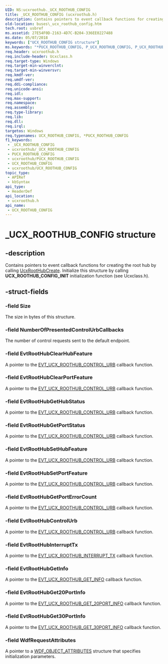 ```yaml
---
UID: NS:ucxroothub._UCX_ROOTHUB_CONFIG
title: _UCX_ROOTHUB_CONFIG (ucxroothub.h)
description: Contains pointers to event callback functions for creating the root hub by calling UcxRootHubCreate. Initialize this structure by calling UCX_ROOTHUB_CONFIG_INIT initialization function (see Ucxclass.h).
old-location: buses\_ucx_roothub_config.htm
tech.root: usbref
ms.assetid: 27E54F0D-2163-4D7C-B204-336EE0227488
ms.date: 05/07/2018
keywords: ["UCX_ROOTHUB_CONFIG structure"]
ms.keywords: "*PUCX_ROOTHUB_CONFIG, P_UCX_ROOTHUB_CONFIG, P_UCX_ROOTHUB_CONFIG structure pointer [Buses], UCX_ROOTHUB_CONFIG, UCX_ROOTHUB_CONFIG structure [Buses], _UCX_ROOTHUB_CONFIG, buses._ucx_roothub_config, ucxroothub/P_UCX_ROOTHUB_CONFIG, ucxroothub/_UCX_ROOTHUB_CONFIG"
req.header: ucxroothub.h
req.include-header: Ucxclass.h
req.target-type: Windows
req.target-min-winverclnt: 
req.target-min-winversvr: 
req.kmdf-ver: 
req.umdf-ver: 
req.ddi-compliance: 
req.unicode-ansi: 
req.idl: 
req.max-support: 
req.namespace: 
req.assembly: 
req.type-library: 
req.lib: 
req.dll: 
req.irql: 
targetos: Windows
req.typenames: UCX_ROOTHUB_CONFIG, *PUCX_ROOTHUB_CONFIG
f1_keywords:
 - _UCX_ROOTHUB_CONFIG
 - ucxroothub/_UCX_ROOTHUB_CONFIG
 - PUCX_ROOTHUB_CONFIG
 - ucxroothub/PUCX_ROOTHUB_CONFIG
 - UCX_ROOTHUB_CONFIG
 - ucxroothub/UCX_ROOTHUB_CONFIG
topic_type:
 - APIRef
 - kbSyntax
api_type:
 - HeaderDef
api_location:
 - ucxroothub.h
api_name:
 - UCX_ROOTHUB_CONFIG
---
```


# _UCX_ROOTHUB_CONFIG structure


## -description

Contains pointers to event callback functions for creating the root hub by calling <a href="/previous-versions/windows/hardware/drivers/mt188048(v=vs.85)">UcxRootHubCreate</a>. Initialize this structure by calling <b>UCX_ROOTHUB_CONFIG_INIT</b> initialization function (see Ucxclass.h).

## -struct-fields

### -field Size

The size in bytes of this structure.

### -field NumberOfPresentedControlUrbCallbacks

The number of control requests sent to the default endpoint.

### -field EvtRootHubClearHubFeature

A pointer to the <a href="/windows-hardware/drivers/ddi/ucxroothub/nc-ucxroothub-evt_ucx_roothub_control_urb">EVT_UCX_ROOTHUB_CONTROL_URB</a> callback function.

### -field EvtRootHubClearPortFeature

A pointer to the <a href="/windows-hardware/drivers/ddi/ucxroothub/nc-ucxroothub-evt_ucx_roothub_control_urb">EVT_UCX_ROOTHUB_CONTROL_URB</a> callback function.

### -field EvtRootHubGetHubStatus

A pointer to the <a href="/windows-hardware/drivers/ddi/ucxroothub/nc-ucxroothub-evt_ucx_roothub_control_urb">EVT_UCX_ROOTHUB_CONTROL_URB</a> callback function.

### -field EvtRootHubGetPortStatus

A pointer to the <a href="/windows-hardware/drivers/ddi/ucxroothub/nc-ucxroothub-evt_ucx_roothub_control_urb">EVT_UCX_ROOTHUB_CONTROL_URB</a> callback function.

### -field EvtRootHubSetHubFeature

A pointer to the <a href="/windows-hardware/drivers/ddi/ucxroothub/nc-ucxroothub-evt_ucx_roothub_control_urb">EVT_UCX_ROOTHUB_CONTROL_URB</a> callback function.

### -field EvtRootHubSetPortFeature

A pointer to the <a href="/windows-hardware/drivers/ddi/ucxroothub/nc-ucxroothub-evt_ucx_roothub_control_urb">EVT_UCX_ROOTHUB_CONTROL_URB</a> callback function.

### -field EvtRootHubGetPortErrorCount

A pointer to the <a href="/windows-hardware/drivers/ddi/ucxroothub/nc-ucxroothub-evt_ucx_roothub_control_urb">EVT_UCX_ROOTHUB_CONTROL_URB</a> callback function.

### -field EvtRootHubControlUrb

A pointer to the <a href="/windows-hardware/drivers/ddi/ucxroothub/nc-ucxroothub-evt_ucx_roothub_control_urb">EVT_UCX_ROOTHUB_CONTROL_URB</a> callback function.

### -field EvtRootHubInterruptTx

A pointer to the <a href="/windows-hardware/drivers/ddi/ucxroothub/nc-ucxroothub-evt_ucx_roothub_interrupt_tx">EVT_UCX_ROOTHUB_INTERRUPT_TX</a> callback function.

### -field EvtRootHubGetInfo

A pointer to the <a href="/windows-hardware/drivers/ddi/ucxroothub/nc-ucxroothub-evt_ucx_roothub_get_info">EVT_UCX_ROOTHUB_GET_INFO</a> callback function.

### -field EvtRootHubGet20PortInfo

A pointer to the <a href="/windows-hardware/drivers/ddi/ucxroothub/nc-ucxroothub-evt_ucx_roothub_get_20port_info">EVT_UCX_ROOTHUB_GET_20PORT_INFO</a> callback function.

### -field EvtRootHubGet30PortInfo

A pointer to the <a href="/windows-hardware/drivers/ddi/ucxroothub/nc-ucxroothub-evt_ucx_roothub_get_30port_info">EVT_UCX_ROOTHUB_GET_30PORT_INFO</a> callback function.

### -field WdfRequestAttributes

A pointer to a <a href="/windows-hardware/drivers/ddi/wdfobject/ns-wdfobject-_wdf_object_attributes">WDF_OBJECT_ATTRIBUTES</a> structure that specifies initialization parameters.